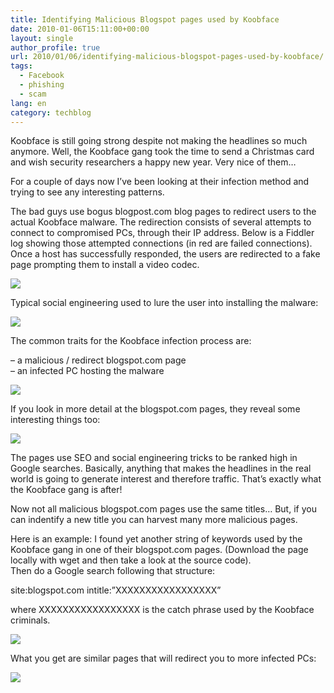 ```yaml
---
title: Identifying Malicious Blogspot pages used by Koobface
date: 2010-01-06T15:11:00+00:00
layout: single
author_profile: true
url: 2010/01/06/identifying-malicious-blogspot-pages-used-by-koobface/
tags:
  - Facebook
  - phishing
  - scam
lang: en
category: techblog
---
```

Koobface is still going strong despite not making the headlines so much anymore. Well, the Koobface gang took the time to send a Christmas card and wish security researchers a happy new year. Very nice of them…

For a couple of days now I’ve been looking at their infection method and trying to see any interesting patterns.

The bad guys use bogus blogpost.com blog pages to redirect users to the actual Koobface malware. The redirection consists of several attempts to connect to compromised PCs, through their IP address. Below is a Fiddler log showing those attempted connections (in red are failed connections). Once a host has successfully responded, the users are redirected to a fake page prompting them to install a video codec.

<div>
  <a href="http://4.bp.blogspot.com/_vaUVXcmC3OI/S0SgS5taGNI/AAAAAAAAAlo/xK9HOi3YrCQ/s1600-h/koob1.png" imageanchor="1"><img border="0" src="http://4.bp.blogspot.com/_vaUVXcmC3OI/S0SgS5taGNI/AAAAAAAAAlo/xK9HOi3YrCQ/s640/koob1.png" /></a>
</div>

<a name="more"></a>Typical social engineering used to lure the user into installing the malware:

<div>
  <a href="http://1.bp.blogspot.com/_vaUVXcmC3OI/S0SgUqJQISI/AAAAAAAAAlw/sfe0fMr4svU/s1600-h/xmas.png" imageanchor="1"><img border="0" src="http://1.bp.blogspot.com/_vaUVXcmC3OI/S0SgUqJQISI/AAAAAAAAAlw/sfe0fMr4svU/s640/xmas.png" /></a>
</div>

The common traits for the Koobface infection process are:

&#8211; a malicious / redirect blogspot.com page  
&#8211; an infected PC hosting the malware

<div>
  <a href="http://4.bp.blogspot.com/_vaUVXcmC3OI/S0SgQbSgbPI/AAAAAAAAAlI/d-5W6spHm2Y/s1600-h/blog1.png" imageanchor="1"><img border="0" src="http://4.bp.blogspot.com/_vaUVXcmC3OI/S0SgQbSgbPI/AAAAAAAAAlI/d-5W6spHm2Y/s640/blog1.png" /></a>
</div>

If you look in more detail at the blogspot.com pages, they reveal some interesting things too:

<div>
  <a href="http://3.bp.blogspot.com/_vaUVXcmC3OI/S0SgQ2sxUoI/AAAAAAAAAlQ/gaQ4SWaMNyA/s1600-h/blog2.png" imageanchor="1"><img border="0" src="http://3.bp.blogspot.com/_vaUVXcmC3OI/S0SgQ2sxUoI/AAAAAAAAAlQ/gaQ4SWaMNyA/s640/blog2.png" /></a>
</div>

The pages use SEO and social engineering tricks to be ranked high in Google searches. Basically, anything that makes the headlines in the real world is going to generate interest and therefore traffic. That’s exactly what the Koobface gang is after!

Now not all malicious blogspot.com pages use the same titles… But, if you can indentify a new title you can harvest many more malicious pages.

Here is an example: I found yet another string of keywords used by the Koobface gang in one of their blogspot.com pages. (Download the page locally with wget and then take a look at the source code).  
Then do a Google search following that structure:

site:blogspot.com intitle:”XXXXXXXXXXXXXXXXX”

where XXXXXXXXXXXXXXXXX is the catch phrase used by the Koobface criminals.

<div>
  <a href="http://1.bp.blogspot.com/_vaUVXcmC3OI/S0SgRbuhB-I/AAAAAAAAAlY/pdMLuzbijqg/s1600-h/blog3.png" imageanchor="1"><img border="0" src="http://1.bp.blogspot.com/_vaUVXcmC3OI/S0SgRbuhB-I/AAAAAAAAAlY/pdMLuzbijqg/s640/blog3.png" /></a>
</div>

What you get are similar pages that will redirect you to more infected PCs:

<div>
  <a href="http://4.bp.blogspot.com/_vaUVXcmC3OI/S0SgSVLYVfI/AAAAAAAAAlg/s5YmB-7VEpM/s1600-h/blog4.png" imageanchor="1"><img border="0" src="http://4.bp.blogspot.com/_vaUVXcmC3OI/S0SgSVLYVfI/AAAAAAAAAlg/s5YmB-7VEpM/s640/blog4.png" /></a>
</div>